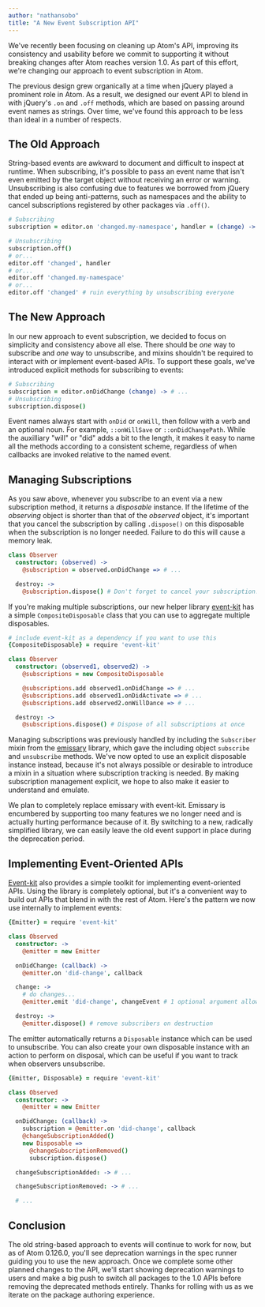 ```yaml
---
author: "nathansobo"
title: "A New Event Subscription API"
---
```


We've recently been focusing on cleaning up Atom's API, improving its consistency and usability before we commit to supporting it without breaking changes after Atom reaches version 1.0. As part of this effort, we're changing our approach to event subscription in Atom.

The previous design grew organically at a time when jQuery played a prominent role in Atom. As a result, we designed our event API to blend in with jQuery's `.on` and `.off` methods, which are based on passing around event names as strings. Over time, we've found this approach to be less than ideal in a number of respects.

## The Old Approach

String-based events are awkward to document and difficult to inspect at runtime. When subscribing, it's possible to pass an event name that isn't even emitted by the target object without receiving an error or warning. Unsubscribing is also confusing due to features we borrowed from jQuery that ended up being anti-patterns, such as namespaces and the ability to cancel subscriptions registered by other packages via `.off()`.

```coffee
# Subscribing
subscription = editor.on 'changed.my-namespace', handler = (change) -> # ...

# Unsubscribing
subscription.off()
# or...
editor.off 'changed', handler
# or...
editor.off 'changed.my-namespace'
# or...
editor.off 'changed' # ruin everything by unsubscribing everyone
```

## The New Approach

In our new approach to event subscription, we decided to focus on simplicity and consistency above all else. There should be _one_ way to subscribe and _one_ way to unsubscribe, and mixins shouldn't be required to interact with or implement event-based APIs. To support these goals, we've introduced explicit methods for subscribing to events:

```coffee
# Subscribing
subscription = editor.onDidChange (change) -> # ...
# Unsubscribing
subscription.dispose()
```

Event names always start with `onDid` or `onWill`, then follow with a verb and an optional noun. For example, `::onWillSave` or `::onDidChangePath`. While the auxilliary "will" or "did" adds a bit to the length, it makes it easy to name all the methods according to a consistent scheme, regardless of when callbacks are invoked relative to the named event.

## Managing Subscriptions

As you saw above, whenever you subscribe to an event via a new subscription method, it returns a _disposable_ instance. If the lifetime of the _observing_ object is shorter than that of the _observed_ object, it's important that you cancel the subscription by calling `.dispose()` on this disposable when the subscription is no longer needed. Failure to do this will cause a memory leak.

```coffee
class Observer
  constructor: (observed) ->
    @subscription = observed.onDidChange => # ...

  destroy: ->
    @subscription.dispose() # Don't forget to cancel your subscription!
```

If you're making multiple subscriptions, our new helper library [event-kit](https://github.com/atom/event-kit) has a simple `CompositeDisposable` class that you can use to aggregate multiple disposables.

```coffee
# include event-kit as a dependency if you want to use this
{CompositeDisposable} = require 'event-kit'

class Observer
  constructor: (observed1, observed2) ->
    @subscriptions = new CompositeDisposable

    @subscriptions.add observed1.onDidChange => # ...
    @subscriptions.add observed1.onDidActivate => # ...
    @subscriptions.add observed2.onWillDance => # ...

  destroy: ->
    @subscriptions.dispose() # Dispose of all subscriptions at once
```

Managing subscriptions was previously handled by including the `Subscriber` mixin from the [emissary](https://github.com/atom/emissary) library, which gave the including object `subscribe` and `unsubscribe` methods. We've now opted to use an explicit disposable instance instead, because it's not always possible or desirable to introduce a mixin in a situation where subscription tracking is needed. By making subscription management explicit, we hope to also make it easier to understand and emulate.

We plan to completely replace emissary with event-kit. Emissary is encumbered by supporting too many features we no longer need and is actually hurting performance because of it. By switching to a new, radically simplified library, we can easily leave the old event support in place during the deprecation period.

## Implementing Event-Oriented APIs

[Event-kit](https://github.com/atom/event-kit) also provides a simple toolkit for implementing event-oriented APIs. Using the library is completely optional, but it's a convenient way to build out APIs that blend in with the rest of Atom. Here's the pattern we now use internally to implement events:

```coffee
{Emitter} = require 'event-kit'

class Observed
  constructor: ->
    @emitter = new Emitter

  onDidChange: (callback) ->
    @emitter.on 'did-change', callback

  change: ->
    # do changes...
    @emitter.emit 'did-change', changeEvent # 1 optional argument allowed

  destroy: ->
    @emitter.dispose() # remove subscribers on destruction
```

The emitter automatically returns a `Disposable` instance which can be used to unsubscribe. You can also create your own disposable instance with an action to perform on disposal, which can be useful if you want to track when observers unsubscribe.

```coffee
{Emitter, Disposable} = require 'event-kit'

class Observed
  constructor: ->
    @emitter = new Emitter

  onDidChange: (callback) ->
    subscription = @emitter.on 'did-change', callback
    @changeSubscriptionAdded()
    new Disposable =>
      @changeSubscriptionRemoved()
      subscription.dispose()

  changeSubscriptionAdded: -> # ...

  changeSubscriptionRemoved: -> # ...

  # ...
```

## Conclusion

The old string-based approach to events will continue to work for now, but as of Atom 0.126.0, you'll see deprecation warnings in the spec runner guiding you to use the new approach. Once we complete some other planned changes to the API, we'll start showing deprecation warnings to users and make a big push to switch all packages to the 1.0 APIs before removing the deprecated methods entirely. Thanks for rolling with us as we iterate on the package authoring experience.
